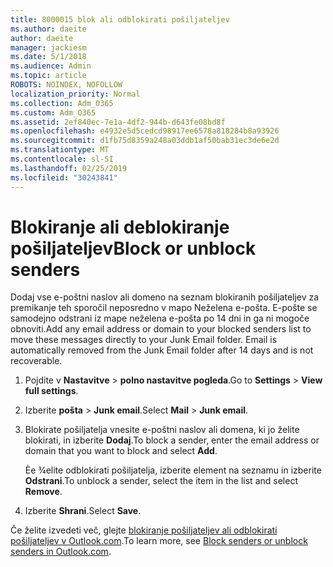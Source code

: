 ```yaml
---
title: 8000015 blok ali odblokirati pošiljateljev
ms.author: daeite
author: daeite
manager: jackiesm
ms.date: 5/1/2018
ms.audience: Admin
ms.topic: article
ROBOTS: NOINDEX, NOFOLLOW
localization_priority: Normal
ms.collection: Adm_O365
ms.custom: Adm_O365
ms.assetid: 2ef840ec-7e1a-4df2-944b-d643fe08bd8f
ms.openlocfilehash: e4932e5d5cedcd98917ee6578a818284b8a93926
ms.sourcegitcommit: d1fb75d8359a248a03ddb1af50bab31ec3de6e2d
ms.translationtype: MT
ms.contentlocale: sl-SI
ms.lasthandoff: 02/25/2019
ms.locfileid: "30243841"
---
```

# <a name="block-or-unblock-senders"></a><span data-ttu-id="36c57-102">Blokiranje ali deblokiranje pošiljateljev</span><span class="sxs-lookup"><span data-stu-id="36c57-102">Block or unblock senders</span></span>

<span data-ttu-id="36c57-p101">Dodaj vse e-poštni naslov ali domeno na seznam blokiranih pošiljateljev za premikanje teh sporočil neposredno v mapo Neželena e-pošta. E-pošte se samodejno odstrani iz mape neželena e-pošta po 14 dni in ga ni mogoče obnoviti.</span><span class="sxs-lookup"><span data-stu-id="36c57-p101">Add any email address or domain to your blocked senders list to move these messages directly to your Junk Email folder. Email is automatically removed from the Junk Email folder after 14 days and is not recoverable.</span></span>
  
1. <span data-ttu-id="36c57-105">Pojdite v **Nastavitve** \> **polno nastavitve pogleda**.</span><span class="sxs-lookup"><span data-stu-id="36c57-105">Go to **Settings** \> **View full settings**.</span></span> 
    
2. <span data-ttu-id="36c57-106">Izberite **pošta** \> **Junk email**.</span><span class="sxs-lookup"><span data-stu-id="36c57-106">Select **Mail** \> **Junk email**.</span></span> 
    
3. <span data-ttu-id="36c57-107">Blokirate pošiljatelja vnesite e-poštni naslov ali domena, ki jo želite blokirati, in izberite **Dodaj**.</span><span class="sxs-lookup"><span data-stu-id="36c57-107">To block a sender, enter the email address or domain that you want to block and select **Add**.</span></span> 
    
    <span data-ttu-id="36c57-108">Èe ¾elite odblokirati pošiljatelja, izberite element na seznamu in izberite **Odstrani**.</span><span class="sxs-lookup"><span data-stu-id="36c57-108">To unblock a sender, select the item in the list and select **Remove**.</span></span>
    
4. <span data-ttu-id="36c57-109">Izberite **Shrani**.</span><span class="sxs-lookup"><span data-stu-id="36c57-109">Select **Save**.</span></span> 
    
<span data-ttu-id="36c57-110">Če želite izvedeti več, glejte [blokiranje pošiljateljev ali odblokirati pošiljateljev v Outlook.com](https://go.microsoft.com/fwlink/p/?linkid=873133).</span><span class="sxs-lookup"><span data-stu-id="36c57-110">To learn more, see [Block senders or unblock senders in Outlook.com](https://go.microsoft.com/fwlink/p/?linkid=873133).</span></span>
  

